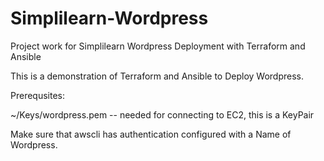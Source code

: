 # Simplilearn-Wordpress
Project work for Simplilearn Wordpress Deployment with Terraform and Ansible

This is a demonstration of Terraform and Ansible to Deploy Wordpress.

Prerequsites:

~/Keys/wordpress.pem -- needed for connecting to EC2, this is a KeyPair

Make sure that awscli has authentication configured with a Name of Wordpress.

